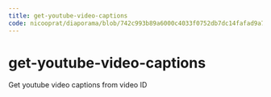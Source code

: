 ```yaml
---
title: get-youtube-video-captions
code: nicooprat/diaporama/blob/742c993b89a6000c4033f0752db7dc14fafad9a7/src/lambda/captions.js
---
```


# get-youtube-video-captions

Get youtube video captions from video ID
